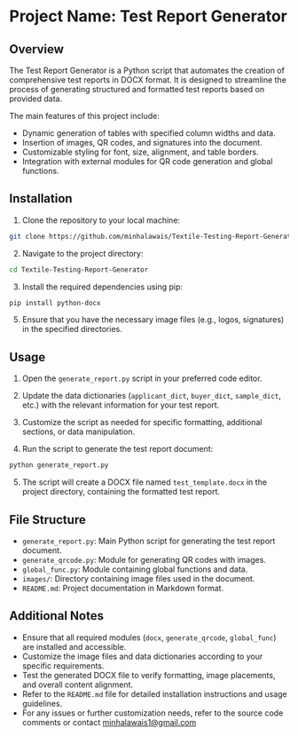 # Project Name: Test Report Generator

## Overview

The Test Report Generator is a Python script that automates the creation of comprehensive test reports in DOCX format. It is designed to streamline the process of generating structured and formatted test reports based on provided data.

The main features of this project include:
- Dynamic generation of tables with specified column widths and data.
- Insertion of images, QR codes, and signatures into the document.
- Customizable styling for font, size, alignment, and table borders.
- Integration with external modules for QR code generation and global functions.

## Installation

1. Clone the repository to your local machine:
```sh
git clone https://github.com/minhalawais/Textile-Testing-Report-Generator
```

2. Navigate to the project directory:
```sh
cd Textile-Testing-Report-Generator
```

3. Install the required dependencies using pip:
```sh
pip install python-docx
```


5. Ensure that you have the necessary image files (e.g., logos, signatures) in the specified directories.

## Usage

1. Open the `generate_report.py` script in your preferred code editor.

2. Update the data dictionaries (`applicant_dict`, `buyer_dict`, `sample_dict`, etc.) with the relevant information for your test report.

3. Customize the script as needed for specific formatting, additional sections, or data manipulation.

4. Run the script to generate the test report document:
```sh
python generate_report.py
```


5. The script will create a DOCX file named `test_template.docx` in the project directory, containing the formatted test report.

## File Structure

- `generate_report.py`: Main Python script for generating the test report document.
- `generate_qrcode.py`: Module for generating QR codes with images.
- `global_func.py`: Module containing global functions and data.
- `images/`: Directory containing image files used in the document.
- `README.md`: Project documentation in Markdown format.

## Additional Notes

- Ensure that all required modules (`docx`, `generate_qrcode`, `global_func`) are installed and accessible.
- Customize the image files and data dictionaries according to your specific requirements.
- Test the generated DOCX file to verify formatting, image placements, and overall content alignment.
- Refer to the `README.md` file for detailed installation instructions and usage guidelines.
- For any issues or further customization needs, refer to the source code comments or contact minhalawais1@gmail.com
